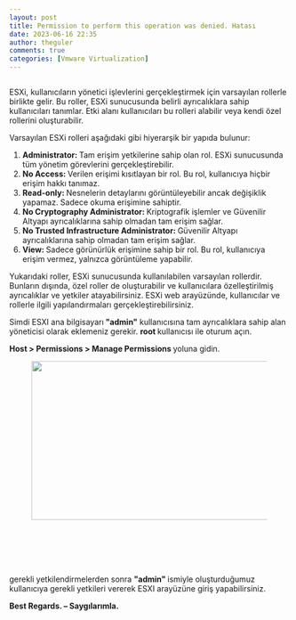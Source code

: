 ```yaml
---
layout: post
title: Permission to perform this operation was denied. Hatası
date: 2023-06-16 22:35
author: theguler
comments: true
categories: [Vmware Virtualization]
---
```

<!-- wp:image {"id":7466,"sizeSlug":"large","linkDestination":"none"} -->
<figure class="wp-block-image size-large"><img src="https://theguler.wordpress.com/wp-content/uploads/2023/06/hata_esxi.png?w=1024" alt="" class="wp-image-7466" /></figure>
<!-- /wp:image -->

<!-- wp:paragraph -->
<p>ESXi, kullanıcıların yönetici işlevlerini gerçekleştirmek için varsayılan rollerle birlikte gelir. Bu roller, ESXi sunucusunda belirli ayrıcalıklara sahip kullanıcıları tanımlar. Etki alanı kullanıcıları bu rolleri alabilir veya kendi özel rollerini oluşturabilir.</p>
<!-- /wp:paragraph -->

<!-- wp:paragraph -->
<p>Varsayılan ESXi rolleri aşağıdaki gibi hiyerarşik bir yapıda bulunur:</p>
<!-- /wp:paragraph -->

<!-- wp:list {"ordered":true} -->
<ol><!-- wp:list-item -->
<li><strong>Administrator: </strong>Tam erişim yetkilerine sahip olan rol. ESXi sunucusunda tüm yönetim görevlerini gerçekleştirebilir.</li>
<!-- /wp:list-item -->

<!-- wp:list-item -->
<li><strong>No Access: </strong>Verilen erişimi kısıtlayan bir rol. Bu rol, kullanıcıya hiçbir erişim hakkı tanımaz.</li>
<!-- /wp:list-item -->

<!-- wp:list-item -->
<li><strong>Read-only: </strong>Nesnelerin detaylarını görüntüleyebilir ancak değişiklik yapamaz. Sadece okuma erişimine sahiptir.</li>
<!-- /wp:list-item -->

<!-- wp:list-item -->
<li><strong>No Cryptography Administrator: </strong>Kriptografik işlemler ve Güvenilir Altyapı ayrıcalıklarına sahip olmadan tam erişim sağlar.</li>
<!-- /wp:list-item -->

<!-- wp:list-item -->
<li><strong>No Trusted Infrastructure Administrator: </strong>Güvenilir Altyapı ayrıcalıklarına sahip olmadan tam erişim sağlar.</li>
<!-- /wp:list-item -->

<!-- wp:list-item -->
<li><strong>View: </strong>Sadece görünürlük erişimine sahip bir rol. Bu rol, kullanıcıya erişim vermez, yalnızca görüntüleme yapabilir.</li>
<!-- /wp:list-item --></ol>
<!-- /wp:list -->

<!-- wp:paragraph -->
<p>Yukarıdaki roller, ESXi sunucusunda kullanılabilen varsayılan rollerdir. Bunların dışında, özel roller de oluşturabilir ve kullanıcılara özelleştirilmiş ayrıcalıklar ve yetkiler atayabilirsiniz. ESXi web arayüzünde, kullanıcılar ve rollerle ilgili yapılandırmaları gerçekleştirebilirsiniz.</p>
<!-- /wp:paragraph -->

<!-- wp:paragraph -->
<p>Simdi ESXI ana bilgisayarı<strong> "admin"</strong> kullanıcısına tam ayrıcalıklara sahip alan yöneticisi olarak eklemeniz gerekir. <strong>root </strong>kullanıcısı ile oturum açın. </p>
<!-- /wp:paragraph -->

<!-- wp:paragraph -->
<p><strong>Host &gt; Permissions &gt; Manage Permissions </strong>yoluna gidin.</p>
<!-- /wp:paragraph -->

<!-- wp:image {"id":7479,"width":"781px","height":"285px","sizeSlug":"large","linkDestination":"none"} -->
<figure class="wp-block-image size-large is-resized"><img src="https://theguler.wordpress.com/wp-content/uploads/2023/06/root_logon.png?w=1024" alt="" class="wp-image-7479" style="width:781px;height:285px" /></figure>
<!-- /wp:image -->

<!-- wp:image {"id":7482,"sizeSlug":"large","linkDestination":"none"} -->
<figure class="wp-block-image size-large"><img src="https://theguler.wordpress.com/wp-content/uploads/2023/06/esxi_perm.png?w=1024" alt="" class="wp-image-7482" /></figure>
<!-- /wp:image -->

<!-- wp:image {"id":7471,"sizeSlug":"large","linkDestination":"none"} -->
<figure class="wp-block-image size-large"><img src="https://theguler.wordpress.com/wp-content/uploads/2023/06/perm_esxi2.png?w=1009" alt="" class="wp-image-7471" /></figure>
<!-- /wp:image -->

<!-- wp:image {"id":7472,"sizeSlug":"large","linkDestination":"none"} -->
<figure class="wp-block-image size-large"><img src="https://theguler.wordpress.com/wp-content/uploads/2023/06/add_exsi.png?w=1002" alt="" class="wp-image-7472" /></figure>
<!-- /wp:image -->

<!-- wp:image {"id":7474,"sizeSlug":"large","linkDestination":"none"} -->
<figure class="wp-block-image size-large"><img src="https://theguler.wordpress.com/wp-content/uploads/2023/06/esxi_adder.png?w=1006" alt="" class="wp-image-7474" /></figure>
<!-- /wp:image -->

<!-- wp:image {"id":7476,"sizeSlug":"large","linkDestination":"none"} -->
<figure class="wp-block-image size-large"><img src="https://theguler.wordpress.com/wp-content/uploads/2023/06/admin_login.png?w=1024" alt="" class="wp-image-7476" /></figure>
<!-- /wp:image -->

<!-- wp:image {"id":7477,"sizeSlug":"large","linkDestination":"none"} -->
<figure class="wp-block-image size-large"><img src="https://theguler.wordpress.com/wp-content/uploads/2023/06/admin_logon.png?w=1024" alt="" class="wp-image-7477" /></figure>
<!-- /wp:image -->

<!-- wp:paragraph -->
<p>gerekli yetkilendirmelerden sonra <strong>"admin" </strong>ismiyle oluşturduğumuz kullanıcıya gerekli yetkileri vererek ESXI arayüzüne giriş yapabilirsiniz.</p>
<!-- /wp:paragraph -->

<!-- wp:paragraph -->
<p><strong>Best Regards. – Saygılarımla.</strong></p>
<!-- /wp:paragraph -->
